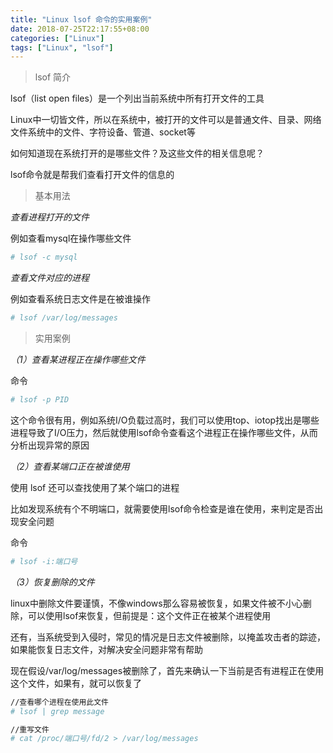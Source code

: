 ```yaml
---
title: "Linux lsof 命令的实用案例"
date: 2018-07-25T22:17:55+08:00
categories: ["Linux"]
tags: ["Linux", "lsof"]
---
```

> lsof 简介
  
lsof（list open files）是一个列出当前系统中所有打开文件的工具

Linux中一切皆文件，所以在系统中，被打开的文件可以是普通文件、目录、网络文件系统中的文件、字符设备、管道、socket等

如何知道现在系统打开的是哪些文件？及这些文件的相关信息呢？

lsof命令就是帮我们查看打开文件的信息的

> 基本用法

*查看进程打开的文件*

例如查看mysql在操作哪些文件
```bash
# lsof -c mysql
```

*查看文件对应的进程*

例如查看系统日志文件是在被谁操作
```bash
# lsof /var/log/messages
```

> 实用案例

*（1）查看某进程正在操作哪些文件*

命令
```bash
# lsof -p PID
```


这个命令很有用，例如系统I/O负载过高时，我们可以使用top、iotop找出是哪些进程导致了I/O压力，然后就使用lsof命令查看这个进程正在操作哪些文件，从而分析出现异常的原因

*（2）查看某端口正在被谁使用*

使用 lsof 还可以查找使用了某个端口的进程

比如发现系统有个不明端口，就需要使用lsof命令检查是谁在使用，来判定是否出现安全问题

命令
```bash
# lsof -i:端口号
```

*（3）恢复删除的文件*

linux中删除文件要谨慎，不像windows那么容易被恢复，如果文件被不小心删除，可以使用lsof来恢复，但前提是：这个文件正在被某个进程使用

还有，当系统受到入侵时，常见的情况是日志文件被删除，以掩盖攻击者的踪迹，如果能恢复日志文件，对解决安全问题非常有帮助

现在假设/var/log/messages被删除了，首先来确认一下当前是否有进程正在使用这个文件，如果有，就可以恢复了
```bash
//查看哪个进程在使用此文件
# lsof | grep message

//重写文件
# cat /proc/端口号/fd/2 > /var/log/messages
```